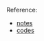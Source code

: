 Reference: 
- [notes](https://www.yuque.com/huangzhongqing/pcl)
- [codes](https://github.com/HuangCongQing/pcl-learning.git)